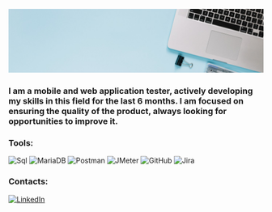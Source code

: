 [![Header](https://github.com/NataliaO123/NataliaO123/blob/ba2068301765f9b126b73df2cdb0721e5290511e/assets/1690031777858.png)](https://linkedin.com/in/natalia--osipova)

### I am a mobile and web application tester, actively developing my skills in this field for the last 6 months. I am focused on ensuring the quality of the product, always looking for opportunities to improve it.

### Tools:

![Sql](https://img.shields.io/badge/-sql-090909?style=for-the-badge&logo=mysql&logoColor=00648B)
![MariaDB](https://img.shields.io/badge/-mariadb-090909?style=for-the-badge&logo=mariadb&logoColor=47C5F8)
![Postman](https://img.shields.io/badge/-postman-090909?style=for-the-badge&logo=postman&logoColor=F88C)
![JMeter](https://img.shields.io/badge/-jmeter-090909?style=for-the-badge&logo=apachejmeter&logoColor=FF0000)
![GitHub](https://img.shields.io/badge/-github-090909?style=for-the-badge&logo=github)
![Jira](https://img.shields.io/badge/-jira-090909?style=for-the-badge&logo=jira)

### Contacts:

[![LinkedIn](https://img.shields.io/badge/-linkedin-090909?style=for-the-badge&logo=linkedin&logoColor=00648B)](https://www.linkedin.com/in/natalia--osipova)